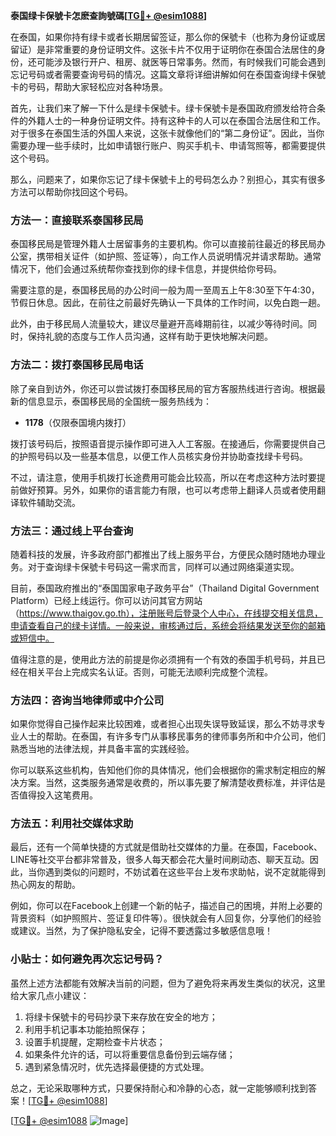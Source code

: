 **泰国绿卡保號卡怎麽查詢號碼[[TG💪+ @esim1088](https://t.me/s/esim1088)]**

在泰国，如果你持有绿卡或者长期居留签证，那么你的保號卡（也称为身份证或居留证）是非常重要的身份证明文件。这张卡片不仅用于证明你在泰国合法居住的身份，还可能涉及银行开户、租房、就医等日常事务。然而，有时候我们可能会遇到忘记号码或者需要查询号码的情况。这篇文章将详细讲解如何在泰国查询绿卡保號卡的号码，帮助大家轻松应对各种场景。

首先，让我们来了解一下什么是绿卡保號卡。绿卡保號卡是泰国政府颁发给符合条件的外籍人士的一种身份证明文件。持有这种卡的人可以在泰国合法居住和工作。对于很多在泰国生活的外国人来说，这张卡就像他们的“第二身份证”。因此，当你需要办理一些手续时，比如申请银行账户、购买手机卡、申请驾照等，都需要提供这个号码。

那么，问题来了，如果你忘记了绿卡保號卡上的号码怎么办？别担心，其实有很多方法可以帮助你找回这个号码。

### 方法一：直接联系泰国移民局

泰国移民局是管理外籍人士居留事务的主要机构。你可以直接前往最近的移民局办公室，携带相关证件（如护照、签证等），向工作人员说明情况并请求帮助。通常情况下，他们会通过系统帮你查找到你的绿卡信息，并提供给你号码。

需要注意的是，泰国移民局的办公时间一般为周一至周五上午8:30至下午4:30，节假日休息。因此，在前往之前最好先确认一下具体的工作时间，以免白跑一趟。

此外，由于移民局人流量较大，建议尽量避开高峰期前往，以减少等待时间。同时，保持礼貌的态度与工作人员沟通，这样有助于更快地解决问题。

### 方法二：拨打泰国移民局电话

除了亲自到访外，你还可以尝试拨打泰国移民局的官方客服热线进行咨询。根据最新的信息显示，泰国移民局的全国统一服务热线为：

- **1178**（仅限泰国境内拨打）

拨打该号码后，按照语音提示操作即可进入人工客服。在接通后，你需要提供自己的护照号码以及一些基本信息，以便工作人员核实身份并协助查找绿卡号码。

不过，请注意，使用手机拨打长途费用可能会比较高，所以在考虑这种方法时要提前做好预算。另外，如果你的语言能力有限，也可以考虑带上翻译人员或者使用翻译软件辅助交流。

### 方法三：通过线上平台查询

随着科技的发展，许多政府部门都推出了线上服务平台，方便民众随时随地办理业务。对于查询绿卡保號卡号码这一需求而言，同样可以通过网络渠道实现。

目前，泰国政府推出的“泰国国家电子政务平台”（Thailand Digital Government Platform）已经上线运行。你可以访问其官方网站（https://www.thaigov.go.th），注册账号后登录个人中心，在线提交相关信息，申请查看自己的绿卡详情。一般来说，审核通过后，系统会将结果发送至你的邮箱或短信中。

值得注意的是，使用此方法的前提是你必须拥有一个有效的泰国手机号码，并且已经在相关平台上完成实名认证。否则，可能无法顺利完成整个流程。

### 方法四：咨询当地律师或中介公司

如果你觉得自己操作起来比较困难，或者担心出现失误导致延误，那么不妨寻求专业人士的帮助。在泰国，有许多专门从事移民事务的律师事务所和中介公司，他们熟悉当地的法律法规，并具备丰富的实践经验。

你可以联系这些机构，告知他们你的具体情况，他们会根据你的需求制定相应的解决方案。当然，这类服务通常是收费的，所以事先要了解清楚收费标准，并评估是否值得投入这笔费用。

### 方法五：利用社交媒体求助

最后，还有一个简单快捷的方式就是借助社交媒体的力量。在泰国，Facebook、LINE等社交平台都非常普及，很多人每天都会花大量时间刷动态、聊天互动。因此，当你遇到类似的问题时，不妨试着在这些平台上发布求助帖，说不定就能得到热心网友的帮助。

例如，你可以在Facebook上创建一个新的帖子，描述自己的困境，并附上必要的背景资料（如护照照片、签证复印件等）。很快就会有人回复你，分享他们的经验或建议。当然，为了保护隐私安全，记得不要透露过多敏感信息哦！

### 小贴士：如何避免再次忘记号码？

虽然上述方法都能有效解决当前的问题，但为了避免将来再发生类似的状况，这里给大家几点小建议：

1. 将绿卡保號卡的号码抄录下来存放在安全的地方；
2. 利用手机记事本功能拍照保存；
3. 设置手机提醒，定期检查卡片状态；
4. 如果条件允许的话，可以将重要信息备份到云端存储；
5. 遇到紧急情况时，优先选择最便捷的方式处理。

总之，无论采取哪种方式，只要保持耐心和冷静的心态，就一定能够顺利找到答案！[[TG💪+ @esim1088](https://t.me/s/esim1088)]

[[TG💪+ @esim1088](https://t.me/s/esim1088) ![Image](https://i.postimg.cc/4NQfJmqS/Snipaste-2025-05-13-00-14-12.png)]